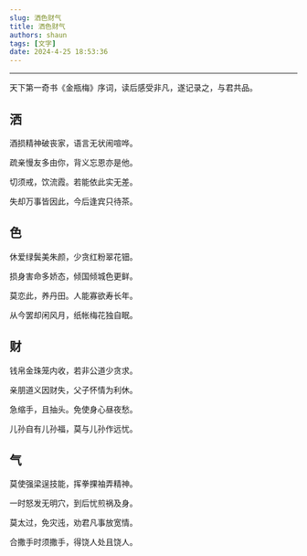 ```yaml
---
slug: 洒色财气
title: 洒色财气
authors: shaun
tags: [文字]
date: 2024-4-25 18:53:36
---
```

***

天下第一奇书《金瓶梅》序词，读后感受非凡，遂记录之，与君共品。

## 洒

酒损精神破丧家，语言无状闹喧哗。

疏亲慢友多由你，背义忘恩亦是他。

切须戒，饮流霞。若能依此实无差。

失却万事皆因此，今后逢宾只待茶。

## 色

休爱绿鬓美朱颜，少贪红粉翠花钿。

损身害命多娇态，倾国倾城色更鲜。

莫恋此，养丹田。人能寡欲寿长年。

从今罢却闲风月，纸帐梅花独自眠。

## 财

钱帛金珠笼内收，若非公道少贪求。

亲朋道义因财失，父子怀情为利休。

急缩手，且抽头。免使身心昼夜愁。

儿孙自有儿孙福，莫与儿孙作远忧。

## 气

莫使强梁逞技能，挥拳捰袖弄精神。

一时怒发无明穴，到后忧煎祸及身。

莫太过，免灾迍，劝君凡事放宽情。

合撒手时须撒手，得饶人处且饶人。
